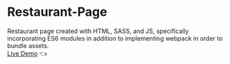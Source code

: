 # Restaurant-Page
Restaurant page created with HTML, SASS, and JS, specifically incorporating ES6 modules in addition to implementing webpack in order to bundle assets. 
<br/>
[Live Demo](https://moralessa.github.io/Van-Loi-Restaurant-Page/)  :point_left: 